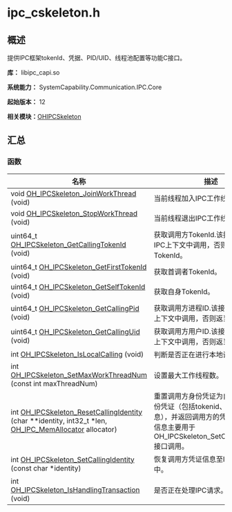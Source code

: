 # ipc_cskeleton.h


## 概述

提供IPC框架tokenId、凭据、PID/UID、线程池配置等功能C接口。

**库：** libipc_capi.so

**系统能力：** SystemCapability.Communication.IPC.Core

**起始版本：** 12

**相关模块：**[OHIPCSkeleton](_o_h_i_p_c_skeleton.md)


## 汇总


### 函数

| 名称 | 描述 | 
| -------- | -------- |
| void [OH_IPCSkeleton_JoinWorkThread](_o_h_i_p_c_skeleton.md#oh_ipcskeleton_joinworkthread) (void) | 当前线程加入IPC工作线程池。  | 
| void [OH_IPCSkeleton_StopWorkThread](_o_h_i_p_c_skeleton.md#oh_ipcskeleton_stopworkthread) (void) | 当前线程退出IPC工作线程池。  | 
| uint64_t [OH_IPCSkeleton_GetCallingTokenId](_o_h_i_p_c_skeleton.md#oh_ipcskeleton_getcallingtokenid) (void) | 获取调用方TokenId.该接口需要在IPC上下文中调用，否则返回自身TokenId。  | 
| uint64_t [OH_IPCSkeleton_GetFirstTokenId](_o_h_i_p_c_skeleton.md#oh_ipcskeleton_getfirsttokenid) (void) | 获取首调者TokenId。  | 
| uint64_t [OH_IPCSkeleton_GetSelfTokenId](_o_h_i_p_c_skeleton.md#oh_ipcskeleton_getselftokenid) (void) | 获取自身TokenId。  | 
| uint64_t [OH_IPCSkeleton_GetCallingPid](_o_h_i_p_c_skeleton.md#oh_ipcskeleton_getcallingpid) (void) | 获取调用方进程ID.该接口需要在IPC上下文中调用，否则返当前进程ID。  | 
| uint64_t [OH_IPCSkeleton_GetCallingUid](_o_h_i_p_c_skeleton.md#oh_ipcskeleton_getcallinguid) (void) | 获取调用方用户ID.该接口需要在IPC上下文中调用，否则返当前用户ID。  | 
| int [OH_IPCSkeleton_IsLocalCalling](_o_h_i_p_c_skeleton.md#oh_ipcskeleton_islocalcalling) (void) | 判断是否正在进行本地调用。  | 
| int [OH_IPCSkeleton_SetMaxWorkThreadNum](_o_h_i_p_c_skeleton.md#oh_ipcskeleton_setmaxworkthreadnum) (const int maxThreadNum) | 设置最大工作线程数。  | 
| int [OH_IPCSkeleton_ResetCallingIdentity](_o_h_i_p_c_skeleton.md#oh_ipcskeleton_resetcallingidentity) (char \*\*identity, int32_t \*len, [OH_IPC_MemAllocator](_o_h_i_p_c_parcel.md#oh_ipc_memallocator) allocator) | 重置调用方身份凭证为自身进程的身份凭证（包括tokenid、UID和PID信息），并返回调用方的凭证信息。 该信息主要用于OH_IPCSkeleton_SetCallingIdentity接口调用。  | 
| int [OH_IPCSkeleton_SetCallingIdentity](_o_h_i_p_c_skeleton.md#oh_ipcskeleton_setcallingidentity) (const char \*identity) | 恢复调用方凭证信息至IPC上下文中。  | 
| int [OH_IPCSkeleton_IsHandlingTransaction](_o_h_i_p_c_skeleton.md#oh_ipcskeleton_ishandlingtransaction) (void) | 是否正在处理IPC请求。  | 
